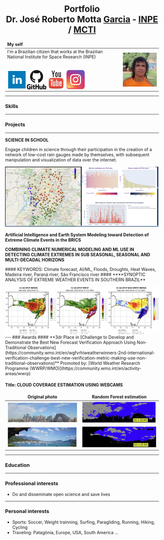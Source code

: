 <!-- BEGIN OF COMMENTS
https://www.markdownguide.org/
https://www.markdownguide.org/cheat-sheet
https://icons-for-free.com/
This is a landing page
END OF COMMENTS -->

<h1 align="center">Portfolio<br/>Dr. José Roberto Motta <strong><u>Garcia</u></strong> - <a href="https://www.gov.br/inpe/pt-br">INPE</a> / <a href="https://www.gov.br/mcti/pt-br">MCTI</a></h1>

<style>
td, th, tr {
   border: none!important;
}
</style>

| My self | |
|:-|-|
| I'm a Brazilian citizen that works at the Brazilian National Institute for Space Research (INPE)<br/><br/><br/><a href="https://www.linkedin.com/in/jrmgarcia/" target="_blank"><img src="assets/img/linkedin_64.png" /></a><a href="https://github.com/Garcia-INPE" target="_blank"><img src="assets/img/github_64.png" /></a><a href="https://www.youtube.com/@Garcia_AI_Dev" target="_blank"><img src="assets/img/youtube_64.png" /></a><a href="https://www.instagram.com/garcia_ai_dev" target="_blank"><img src="assets/img/instagram_64.png" /></a> | <img src="assets/img/JRMGarcia.jpeg" alt="JRMG_Headshot" width="200" align="right" /> |

---
### Skills 
---
### Projects
---
**SCIENCE IN SCHOOL**
<p>
   Engage children in science through their participation in the creation of a network of low-cost rain gauges made by themselves, with subsequent manipulation and visualization of data over the internet.
</p>
<img src="assets/img/ScienceInSchool.jpg" /> 

**Artificial Intelligence and Earth System Modeling toward Detection of Extreme Climate Events in the BRICS**
<p></p>

**COMBINING CLIMATE NUMERICAL MODELING AND ML USE IN DETECTING CLIMATE EXTREMES IN SUB SEASONAL, SEASONAL AND MULTI-DECADAL HORIZONS**
<p>
#### KEYWORDS: Climate forecast, AI/ML, Floods, Droughts, Heat Waves, Madeira river, Paraná river, São Francisco river
#### ****SYNOPTIC ANALYSIS OF EXTREME WEATHER EVENTS IN SOUTHERN BRAZIL**
</p>
<img src="assets/img/Aval_ProjGustEscobar.jpg" align="center"/>
---
### Awards
#### **3dr Place in [Challenge to Develop and Demonstrate the Best New Forecast Verification Approach Using Non-Traditional Observations](https://community.wmo.int/en/wgfvrhiweatherwinners-2nd-international-verification-challenge-best-new-verification-metric-making-use-non-traditional-observations)**
Promoted by: [World Weather Research Programme (WWRP/WMO)](https://community.wmo.int/en/activity-areas/wwrp)

#### **Title**: CLOUD COVERAGE ESTIMATION USING WEBCAMS

| Original photo | Random Forest estimation |
|:-:|:-:|
| <img src="assets/img/NonConv-Sidney-Photo.jpg" /> | <img src="assets/img/NonConv-Sidney-RF.jpg" /> |
| <img src="assets/img/NonConv-Ilhabela-Photo.jpg" /> | <img src="assets/img/NonConv-Ilhabela-RF.jpg" /> |

---

### Education

---

### Professional interests

* Do and disseminate open science and save lives

---

### Personal interests
* Sports: Soccer, Weight trainning, Surfing, Paragliding, Running, Hiking, Cycling
* Traveling: Patagônia, Europe, USA, South America ...
  
